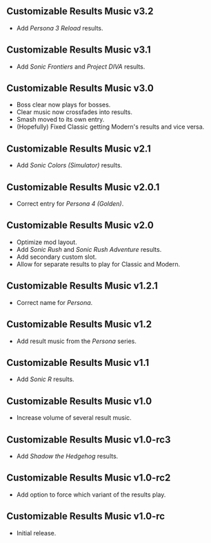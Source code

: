 ## Customizable Results Music v3.2
- Add *Persona 3 Reload* results.

## Customizable Results Music v3.1
- Add *Sonic Frontiers* and *Project DIVA* results.

## Customizable Results Music v3.0
- Boss clear now plays for bosses.
- Clear music now crossfades into results.
- Smash moved to its own entry.
- (Hopefully) Fixed Classic getting Modern's results and vice versa.

## Customizable Results Music v2.1
- Add *Sonic Colors (Simulator)* results.

## Customizable Results Music v2.0.1
- Correct entry for *Persona 4 (Golden)*.

## Customizable Results Music v2.0
- Optimize mod layout.
- Add *Sonic Rush* and *Sonic Rush Adventure* results.
- Add secondary custom slot.
- Allow for separate results to play for Classic and Modern.

## Customizable Results Music v1.2.1
- Correct name for *Persona*.

## Customizable Results Music v1.2
- Add result music from the *Persona* series.

## Customizable Results Music v1.1
- Add *Sonic R* results.

## Customizable Results Music v1.0
- Increase volume of several result music.

## Customizable Results Music v1.0-rc3
- Add *Shadow the Hedgehog* results.

## Customizable Results Music v1.0-rc2
- Add option to force which variant of the results play.

## Customizable Results Music v1.0-rc
- Initial release.
